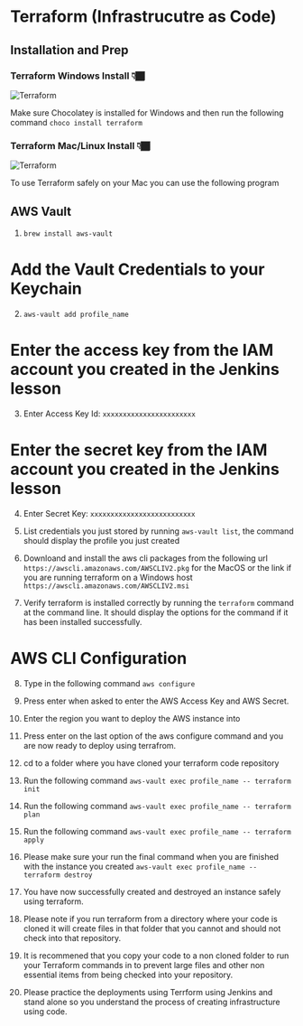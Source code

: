 # Terraform (Infrastrucutre as Code)

## Installation and Prep


### Terraform Windows Install 👇🏾
![Terraform](terraform.png)

Make sure Chocolatey is installed for Windows and then run the following command `choco install terraform`


### Terraform Mac/Linux Install 👇🏾

![Terraform](terraform.png)

To use Terraform safely on your Mac you can use the following program

## AWS Vault

1. `brew install aws-vault`


# Add the Vault Credentials to your Keychain

2. `aws-vault add profile_name`

# Enter the access key from the IAM account you created in the Jenkins lesson
3. Enter Access Key Id: `xxxxxxxxxxxxxxxxxxxxxxx`

# Enter the secret key from the IAM account you created in the Jenkins lesson
4. Enter Secret Key: `xxxxxxxxxxxxxxxxxxxxxxxxxx`

5. List credentials you just stored by running `aws-vault list`, the command should display the profile you just created

6. Downloand and install the aws cli packages from the following url `https://awscli.amazonaws.com/AWSCLIV2.pkg` for the MacOS or the link if you are running terraform on a Windows host `https://awscli.amazonaws.com/AWSCLIV2.msi`

7. Verify terraform is installed correctly by running the `terraform` command at the command line. It should display the options for the command if it has been installed successfully.

# AWS CLI Configuration

8. Type in the following command `aws configure`

9. Press enter when asked to enter the AWS Access Key and AWS Secret.

10. Enter the region you want to deploy the AWS instance into

11. Press enter on the last option of the aws configure command and you are now ready to deploy using terrafrom.

12. cd to a folder where you have cloned your terraform code repository

13. Run the following command `aws-vault exec profile_name -- terraform init`

14. Run the following command `aws-vault exec profile_name -- terraform plan`

15. Run the following command `aws-vault exec profile_name -- terraform apply`

16. Please make sure your run the final command when you are finished with the instance you created `aws-vault exec profile_name -- terraform destroy`

17. You have now successfully created and destroyed an instance safely using terraform.

18. Please note if you run terraform from a directory where your code is cloned it will create files in that folder that you cannot and should not check into that repository.

19.  It is recommened that you copy your code to a non cloned folder to run your Terraform commands in to prevent large files and other non essential items from being checked into your repository.

20. Please practice the deployments using Terrform using Jenkins and stand alone so you understand the process of creating infrastructure using code.

